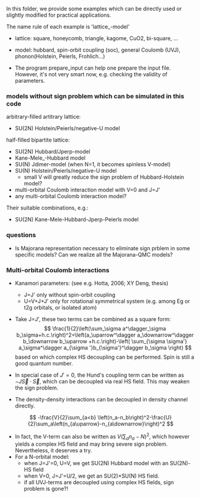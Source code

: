In this folder, we provide some examples which can be directly used or slightly modified for practical applications. 

The name rule of each example is 'lattice_-model'
+ lattice: square, honeycomb, triangle, kagome, CuO2, bi-square, ...
+ model: hubbard, spin-orbit coupling (soc), general Coulomb (UVJ), phonon(Holstein, Peierls, Frohlich...)

+ The program prepare_input can help one prepare the input file. However, it's not very smart now, e.g. checking the validity of parameters.

### models without sign problem which can be simulated in this code

arbitrary-filled artitrary lattice: 
+ SU(2N) Holstein/Peierls/negative-U model

half-filled bipartite lattice: 
+ SU(2N) Hubbard/Jperp-model
+ Kane-Mele_-Hubbard model
+ SU(N) Jdimer-model (when N=1, it becomes spinless V-model)
+ SU(N) Holstein/Peierls/negative-U model
  + small V will greatly reduce the sign problem of Hubbard-Holstein model?
+ multi-orbital Coulomb interaction model with V=0 and J=J'
+ any multi-orbital Coulomb interaction model?

Their suitable combinations, e.g.:

+ SU(2N) Kane-Mele-Hubbard-Jperp-Peierls model

### questions
+ Is Majorana representation necessary to eliminate sign prblem in some specific models? Can we realize all the Majorana-QMC models?

### Multi-orbital Coulomb interactions

+ Kanamori parameters: (see e.g. Hotta, 2006; XY Deng, thesis) 
  + J=J' only without spin-orbit coupling
  + U=V+J+J' only for rotational symmetrical system (e.g. among Eg or t2g orbitals, or isolated atom)

+ Take J=J', these two terms can be combined as a square form:
$$
\frac{1}{2}\left(\sum_\sigma a^\dagger_\sigma b_\sigma+h.c.\right)^2=\left(a_\uparrow^\dagger a_\downarrow^\dagger b_\downarrow b_\uparrow +h.c.\right)-\left( \sum_{\sigma \sigma'} a_\sigma^\dagger a_{\sigma '}b_{\sigma'}^\dagger b_\sigma \right)
$$
based on which complex HS decoupling can be performed. Spin is still a good quantum number. 
+ In special case of $J'=0$, the Hund's coupling term can be written as $-J\vec{S}\cdot\vec{S}$, which can be decoupled via real HS field. This may weaken the sign problem. 
+ The density-density interactions can be decoupled in density channel directly. 

$$
-\frac{V}{2}\sum_{a<b} \left(n_a-n_b\right)^2-\frac{U}{2}\sum_a\left(n_{a\uparrow}-n_{a\downarrow}\right)^2
$$

+ In fact, the V-term can also be written as $V(\sum_a n_a-N)^2$, which however yields a complex HS field and may bring severe sign problem. Nevertheless, it deserves a try.
+ For a N-orbital model:
  + when J=J'=0, U=V, we get SU(2N) Hubbard model with an SU(2N)-HS field
  + when V=0, J=J'=U/2, we get an SU(2)$\times$SU(N) HS field.
  + if all UVJ-terms are decoupled using complex HS fields, sign problem is gone?!

